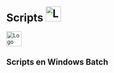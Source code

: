 # Scripts  <img src="https://external-content.duckduckgo.com/iu/?u=https%3A%2F%2Ficons.veryicon.com%2Fpng%2Fo%2Ffile-type%2Fexquisite-multicolor-icon%2Fwindows-terminal.png&f=1&nofb=1&ipt=6e038ddcff8875d6e12e51943f303511ce54c980197c337e7fc3715497472c3f" width="40" height="40" alt="Logo de Bash">

<a href="https://www.microsoft.com/es-xl/windows?r=1">
  <img src="https://external-content.duckduckgo.com/iu/?u=http%3A%2F%2Fwww.pngall.com%2Fwp-content%2Fuploads%2F2%2FWindows-Logo-PNG-Images.png&f=1&nofb=1&ipt=1fee5347e43373cf05742ab91b0d9d2a5d3c69e067c7aadb10938aec431cb8be" width="40" height="40" alt="Logo de Windows">
</a>


## Scripts en Windows Batch
